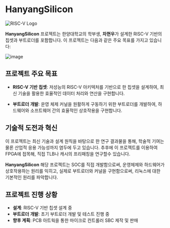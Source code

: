 # HanyangSilicon

![RISC-V Logo](https://upload.wikimedia.org/wikipedia/commons/9/9a/RISC-V-logo.svg) <!-- Replace with actual RISC-V logo URL -->

**HanyangSilicon** 프로젝트는 한양대학교의 학부생, **차현우**가 설계한 RISC-V 기반의 칩셋과 부트로더를 포함합니다. 이 프로젝트는 다음과 같은 주요 목표를 가지고 있습니다:

![image](https://github.com/user-attachments/assets/0ac8be3a-4dc0-48e1-bc2e-98915966f84d)

## 프로젝트 주요 목표

- **RISC-V 기반 칩셋**: 저성능의 RISC-V 아키텍처를 기반으로 한 칩셋을 설계하여, 최신 기술을 활용한 효율적인 데이터 처리와 연산을 구현합니다.

- **부트로더 개발**: 운영 체제 커널을 원활하게 구동하기 위한 부트로더를 개발하여, 하드웨어와 소프트웨어 간의 효율적인 상호작용을 구현합니다.

## 기술적 도전과 혁신

이 프로젝트는 최신 기술과 설계 원칙을 바탕으로 한 연구 결과물을 통해, 학술적 기여는 물론 산업적 응용 가능성까지 염두에 두고 있습니다.
추후에 이 프로젝트를 이용하여 FPGA에 접목해, 직접 TLB나 캐시의 프리패칭을 연구할수 있습니다. 

**HanyangSilicon** 해당 프로젝트는 SOC를 직접 개발함으로써, 운영체제와 하드웨어가 상호작용하는 원리를 익히고, 실제로 부트로더와 커널을 구현함으로써, 리눅스에 대한 기본적인 원리를 파악합니다.

## 프로젝트 진행 상황

- **설계**: RISC-V 기반 칩셋 설계 중
- **부트로더 개발**: 초기 부트로더 개발 및 테스트 진행 중
- **향후 계획**: PCB 아트웍을 통한 마이크로 컨트롤러 SBC 제작 및 판매

